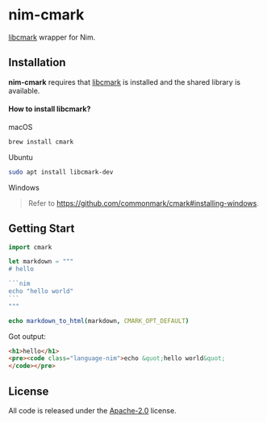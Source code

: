 # nim-cmark

[libcmark] wrapper for Nim.

## Installation
**nim-cmark** requires that [libcmark] is installed and the shared library is available.

#### How to install libcmark?
macOS
```sh
brew install cmark
```

Ubuntu
```sh
sudo apt install libcmark-dev
```

Windows
> Refer to <https://github.com/commonmark/cmark#installing-windows>.


## Getting Start
~~~nim
import cmark

let markdown = """
# hello

```nim
echo "hello world"
```
"""

echo markdown_to_html(markdown, CMARK_OPT_DEFAULT)
~~~

Got output:
```html
<h1>hello</h1>
<pre><code class="language-nim">echo &quot;hello world&quot;
</code></pre>
```

## License
All code is released under the [Apache-2.0](./LICENSE) license.


[libcmark]: https://github.com/commonmark/cmark
